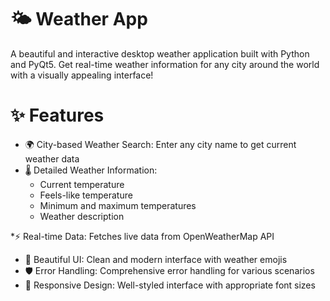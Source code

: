 # 🌤️ Weather App
A beautiful and interactive desktop weather application built with Python and PyQt5. Get real-time weather information for any city around the world with a visually appealing interface!

# ✨ Features
* 🌍 City-based Weather Search: Enter any city name to get current weather data
* 🌡️ Detailed Weather Information:
  * Current temperature
  * Feels-like temperature
  * Minimum and maximum temperatures
  * Weather description
 
*⚡ Real-time Data: Fetches live data from OpenWeatherMap API
* 🎨 Beautiful UI: Clean and modern interface with weather emojis
* 🛡️ Error Handling: Comprehensive error handling for various scenarios
* 📱 Responsive Design: Well-styled interface with appropriate font sizes
